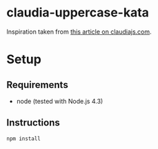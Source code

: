 # claudia-uppercase-kata

Inspiration taken from [this article on claudiajs.com](https://claudiajs.com/tutorials/designing-testable-lambdas.html).

# Setup

## Requirements

- node (tested with Node.js 4.3)

## Instructions

```
npm install
```
